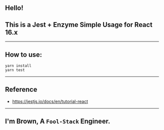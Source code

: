 ## Hello!
## This is a Jest + Enzyme Simple Usage for React 16.x

----------------------------------
## How to use: 

```
yarn install
yarn test
```
----------------------------------
## Reference
- https://jestjs.io/docs/en/tutorial-react

----------------------------------
## I'm Brown, A `Fool-Stack` Engineer.
